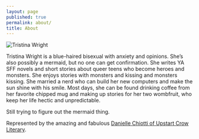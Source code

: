 ```yaml
---
layout: page
published: true
permalink: about/
title: About
---
```


![Tristina Wright]({{site.baseurl}}/media/tristina-wright.jpg)

Tristina Wright is a blue-haired bisexual with anxiety and opinions. She’s also possibly a mermaid, but no one can get confirmation. She writes YA SFF novels and short stories about queer teens who become heroes and monsters. She enjoys stories with monsters and kissing and monsters kissing. She married a nerd who can build her new computers and make the sun shine with his smile. Most days, she can be found drinking coffee from her favorite chipped mug and making up stories for her two wombfruit, who keep her life hectic and unpredictable.

Still trying to figure out the mermaid thing.

Represented by the amazing and fabulous [Danielle Chiotti of Upstart Crow Literary](http://upstartcrowliterary.com/index.html).
